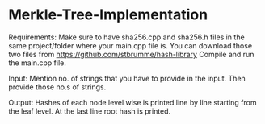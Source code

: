 # Merkle-Tree-Implementation

Requirements:
Make sure to have sha256.cpp and sha256.h files in the same project/folder where your main.cpp file is.
You can download those two files from https://github.com/stbrumme/hash-library
Compile and run the main.cpp file.

Input:
Mention no. of strings that you have to provide in the input.
Then provide those no.s of strings.

Output:
Hashes of each node level wise is printed line by line starting from the leaf level.
At the last line root hash is printed.

